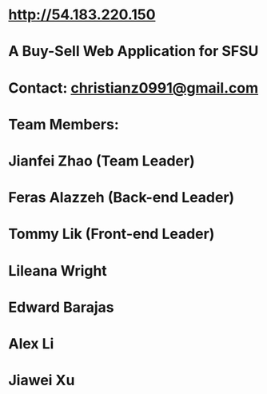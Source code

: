 # http://54.183.220.150
# A Buy-Sell Web Application for SFSU
# Contact: christianz0991@gmail.com
# Team Members:
# Jianfei Zhao (Team Leader)
# Feras Alazzeh (Back-end Leader)
# Tommy Lik (Front-end Leader)
# Lileana Wright
# Edward Barajas
# Alex Li
# Jiawei Xu
